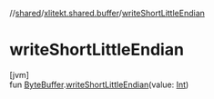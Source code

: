 //[shared](../../index.md)/[xlitekt.shared.buffer](index.md)/[writeShortLittleEndian](write-short-little-endian.md)

# writeShortLittleEndian

[jvm]\
fun [ByteBuffer](https://docs.oracle.com/javase/8/docs/api/java/nio/ByteBuffer.html).[writeShortLittleEndian](write-short-little-endian.md)(value: [Int](https://kotlinlang.org/api/latest/jvm/stdlib/kotlin/-int/index.html))
